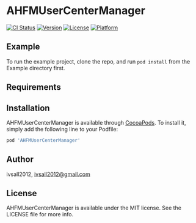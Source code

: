 # AHFMUserCenterManager

[![CI Status](http://img.shields.io/travis/ivsall2012/AHFMUserCenterManager.svg?style=flat)](https://travis-ci.org/ivsall2012/AHFMUserCenterManager)
[![Version](https://img.shields.io/cocoapods/v/AHFMUserCenterManager.svg?style=flat)](http://cocoapods.org/pods/AHFMUserCenterManager)
[![License](https://img.shields.io/cocoapods/l/AHFMUserCenterManager.svg?style=flat)](http://cocoapods.org/pods/AHFMUserCenterManager)
[![Platform](https://img.shields.io/cocoapods/p/AHFMUserCenterManager.svg?style=flat)](http://cocoapods.org/pods/AHFMUserCenterManager)

## Example

To run the example project, clone the repo, and run `pod install` from the Example directory first.

## Requirements

## Installation

AHFMUserCenterManager is available through [CocoaPods](http://cocoapods.org). To install
it, simply add the following line to your Podfile:

```ruby
pod 'AHFMUserCenterManager'
```

## Author

ivsall2012, ivsall2012@gmail.com

## License

AHFMUserCenterManager is available under the MIT license. See the LICENSE file for more info.
